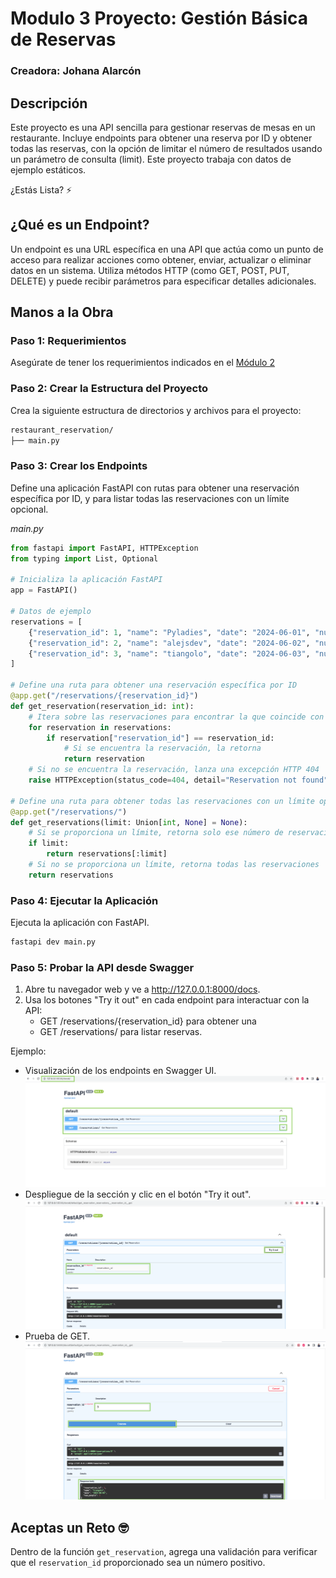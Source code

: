 # Modulo 3 Proyecto: Gestión Básica de Reservas

### Creadora: Johana Alarcón

## Descripción

Este proyecto es una API sencilla para gestionar reservas de mesas en un restaurante. Incluye endpoints para obtener una reserva por ID y obtener todas las reservas, con la opción de limitar el número de resultados usando un parámetro de consulta (limit). Este proyecto trabaja con datos de ejemplo estáticos.

¿Estás Lista? ⚡️

## ¿Qué es un Endpoint?

Un endpoint es una URL específica en una API que actúa como un punto de acceso para realizar acciones como obtener, enviar, actualizar o eliminar datos en un sistema. Utiliza métodos HTTP (como GET, POST, PUT, DELETE) y puede recibir parámetros para especificar detalles adicionales.

## Manos a la Obra

### Paso 1: Requerimientos

Asegúrate de tener los requerimientos indicados en el [Módulo 2](../M%202/guia-modulo2.md)

### Paso 2: Crear la Estructura del Proyecto

Crea la siguiente estructura de directorios y archivos para el proyecto:

```bash
restaurant_reservation/
├── main.py
```

### Paso 3:  Crear los Endpoints

Define una aplicación FastAPI con rutas para obtener una reservación específica por ID, y para listar todas las reservaciones con un límite opcional.

*main.py*
```python
from fastapi import FastAPI, HTTPException
from typing import List, Optional

# Inicializa la aplicación FastAPI
app = FastAPI()

# Datos de ejemplo
reservations = [
    {"reservation_id": 1, "name": "Pyladies", "date": "2024-06-01", "num_people": 30},
    {"reservation_id": 2, "name": "alejsdev", "date": "2024-06-02", "num_people": 4},
    {"reservation_id": 3, "name": "tiangolo", "date": "2024-06-03", "num_people": 3},
]

# Define una ruta para obtener una reservación específica por ID
@app.get("/reservations/{reservation_id}")
def get_reservation(reservation_id: int):
    # Itera sobre las reservaciones para encontrar la que coincide con el ID proporcionado
    for reservation in reservations:
        if reservation["reservation_id"] == reservation_id:
            # Si se encuentra la reservación, la retorna
            return reservation
    # Si no se encuentra la reservación, lanza una excepción HTTP 404
    raise HTTPException(status_code=404, detail="Reservation not found")

# Define una ruta para obtener todas las reservaciones con un límite opcional
@app.get("/reservations/")
def get_reservations(limit: Union[int, None] = None):
    # Si se proporciona un límite, retorna solo ese número de reservaciones
    if limit:
        return reservations[:limit]
    # Si no se proporciona un límite, retorna todas las reservaciones
    return reservations

```

### Paso 4:   Ejecutar la Aplicación

Ejecuta la aplicación con FastAPI.

```bash
fastapi dev main.py
```

### Paso 5:   Probar la API desde Swagger

1. Abre tu navegador web y ve a http://127.0.0.1:8000/docs.
2. Usa los botones "Try it out" en cada endpoint para interactuar con la API:
    - GET /reservations/{reservation_id} para obtener una
    - GET /reservations/ para listar reservas.


Ejemplo:
- Visualización de los endpoints en Swagger UI.
![](./images/image_1.png)
- Despliegue de la sección y clic en el botón "Try it out".
![](./images/image_2.png)
- Prueba de GET.
![](./images/image_3.png)


## Aceptas un Reto 🤓

Dentro de la función `get_reservation`, agrega una validación para verificar que el `reservation_id` proporcionado sea un número positivo.